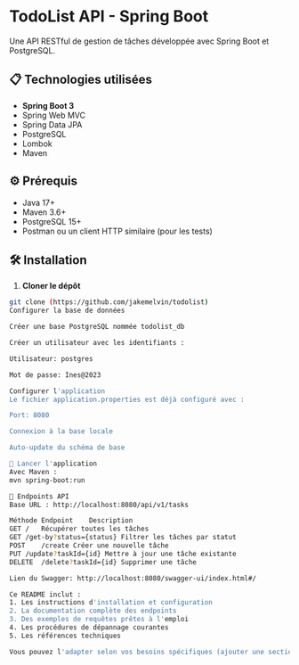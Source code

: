 # TodoList API - Spring Boot

Une API RESTful de gestion de tâches développée avec Spring Boot et PostgreSQL.

## 📋 Technologies utilisées
- **Spring Boot 3**
- Spring Web MVC
- Spring Data JPA
- PostgreSQL
- Lombok
- Maven

## ⚙️ Prérequis
- Java 17+
- Maven 3.6+
- PostgreSQL 15+
- Postman ou un client HTTP similaire (pour les tests)

## 🛠 Installation

1. **Cloner le dépôt**
```bash
git clone (https://github.com/jakemelvin/todolist)
Configurer la base de données

Créer une base PostgreSQL nommée todolist_db

Créer un utilisateur avec les identifiants :

Utilisateur: postgres

Mot de passe: Ines@2023

Configurer l'application
Le fichier application.properties est déjà configuré avec :

Port: 8080

Connexion à la base locale

Auto-update du schéma de base

🚀 Lancer l'application
Avec Maven :
mvn spring-boot:run

📡 Endpoints API
Base URL : http://localhost:8080/api/v1/tasks

Méthode	Endpoint	Description
GET	/	Récupérer toutes les tâches
GET	/get-by?status={status}	Filtrer les tâches par statut
POST	/create	Créer une nouvelle tâche
PUT	/update?taskId={id}	Mettre à jour une tâche existante
DELETE	/delete?taskId={id}	Supprimer une tâche

Lien du Swagger: http://localhost:8080/swagger-ui/index.html#/

Ce README inclut :
1. Les instructions d'installation et configuration
2. La documentation complète des endpoints
3. Des exemples de requêtes prêtes à l'emploi
4. Les procédures de dépannage courantes
5. Les références techniques

Vous pouvez l'adapter selon vos besoins spécifiques (ajouter une section sur les tests, l'environnement de production, etc.).

